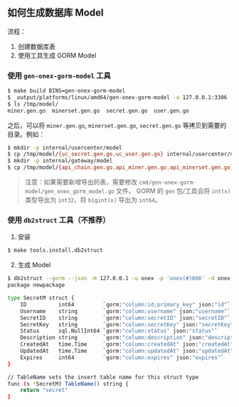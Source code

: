 ## 如何生成数据库 Model

流程：
1. 创建数据库表
2. 使用工具生成 GORM Model


### 使用 `gen-onex-gorm-model` 工具

```bash
$ make build BINS=gen-onex-gorm-model
$ _output/platforms/linux/amd64/gen-onex-gorm-model -a 127.0.0.1:3306 -u onex -p 'onex(#)666' -d onex --model-pkg-path=/tmp/model
$ ls /tmp/model/
miner.gen.go  minerset.gen.go  secret.gen.go  user.gen.go
```

之后，可以将 `miner.gen.go`, `minerset.gen.go`, `secret.gen.go` 等拷贝到需要的目录。例如：

```bash
$ mkdir -p internal/usercenter/model
$ cp /tmp/model/{uc_secret.gen.go,uc_user.gen.go} internal/usercenter/model
$ mkdir -p internal/gateway/model
$ cp /tmp/model/{api_chain.gen.go,api_miner.gen.go,api_minerset.gen.go} internal/gateway/model
```

> 注意：如果需要新增导出的表，需要修改 `cmd/gen-onex-gorm-model/gen_onex_gorm_model.go` 文件。
> GORM 的 `gen` 包/工具会将 `int(x)` 类型导出为 `int32`，将 `bigint(x)` 导出为 `int64`。



### 使用 `db2struct` 工具（不推荐）

1. 安装

```bash
$ make tools.install.db2struct
```

2. 生成 Model
```bash
$ db2struct --gorm --json -H 127.0.0.1 -u onex -p 'onex(#)666' -d onex -t secret --struct=SecretM
package newpackage

type SecretM struct {
	ID          int64         `gorm:"column:id;primary_key" json:"id"`       //
	Username    string        `gorm:"column:username" json:"username"`       //
	SecretID    string        `gorm:"column:secretID" json:"secretID"`       //
	SecretKey   string        `gorm:"column:secretKey" json:"secretKey"`     //
	Status      sql.NullInt64 `gorm:"column:status" json:"status"`           //
	Description string        `gorm:"column:description" json:"description"` //
	CreatedAt   time.Time     `gorm:"column:createdAt" json:"createdAt"`     //
	UpdatedAt   time.Time     `gorm:"column:updatedAt" json:"updatedAt"`     //
	Expires     int64         `gorm:"column:expires" json:"expires"`         //
}

// TableName sets the insert table name for this struct type
func (s *SecretM) TableName() string {
	return "secret"
}
```
